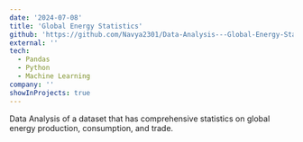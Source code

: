 ```yaml
---
date: '2024-07-08'
title: 'Global Energy Statistics'
github: 'https://github.com/Navya2301/Data-Analysis---Global-Energy-Statistics'
external: ''
tech:
  - Pandas
  - Python
  - Machine Learning
company: ''
showInProjects: true
---
```


Data Analysis of a dataset that has comprehensive statistics on global energy production, consumption, and trade.

